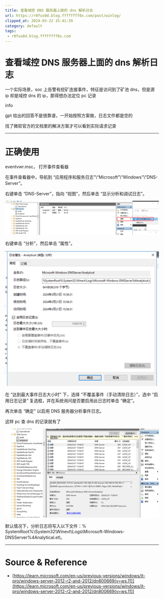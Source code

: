 ```yaml
---
title: 查看域控 DNS 服务器上面的 dns 解析日志
url: https://r0fus0d.blog.ffffffff0x.com/post/winlog/
clipped_at: 2024-03-22 15:41:39
category: default
tags: 
 - r0fus0d.blog.ffffffff0x.com
---
```



# 查看域控 DNS 服务器上面的 dns 解析日志

一个实际场景，soc 上告警有挖矿连接事件，特征是访问到了矿池 dns，但是源 ip 却是域控 dns 的 ip，那得想办法定位 pc 记录

info

gpt 给出的回答不是很靠谱，一开始按照方案做，日志文件都是空的

找了微软官方的文档里的解决方案才可以看到实际请求记录

- - -

# [](#%E6%AD%A3%E7%A1%AE%E4%BD%BF%E7%94%A8)正确使用

eventvwr.msc， 打开事件查看器

在事件查看器中，导航到 “应用程序和服务日志”\\“Microsoft”\\“Windows”\\“DNS-Server”。

右键单击 “DNS-Server”，指向 “视图”，然后单击 “显示分析和调试日志”。

[![](assets/1711093299-ea963b58174d9ca785367f1c95b46a26.png)](https://r0fus0d.blog.ffffffff0x.com/img/winlog/1.png)

右键单击 “分析”，然后单击 “属性”。

[![](assets/1711093299-d5d0a238d0afab142f86c5413b05acef.png)](https://r0fus0d.blog.ffffffff0x.com/img/winlog/2.png)

在 “达到最大事件日志大小时” 下，选择 “不覆盖事件（手动清除日志）”，选中 “启用日志记录” 复选框，并在系统询问是否要启用此日志时单击 “确定”。

再次单击 “确定” 以启用 DNS 服务器分析事件日志。

这样 pc 查 dns 的记录就有了

[![](assets/1711093299-0d7133b660a1574baa8f1b92e9b7a54d.png)](https://r0fus0d.blog.ffffffff0x.com/img/winlog/3.png)

默认情况下，分析日志将写入以下文件：% SystemRoot%\\System32\\Winevt\\Logs\\Microsoft-Windows-DNSServer%4Analytical.etl。

- - -

# [](#source--reference)Source & Reference

-   [https://learn.microsoft.com/en-us/previous-versions/windows/it-pro/windows-server-2012-r2-and-2012/dn800669(v=ws.11)](https://learn.microsoft.com/en-us/previous-versions/windows/it-pro/windows-server-2012-r2-and-2012/dn800669(v=ws.11))
